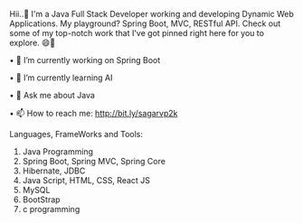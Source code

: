 Hii..👋 I'm a Java Full Stack Developer working and developing Dynamic Web Applications. My playground? Spring Boot, MVC, RESTful API. Check out some of my top-notch work that I've got pinned right here for you to explore. 😄🚀

•	🔭 I’m currently working on Spring Boot

•	🌱 I’m currently learning AI

•	💬 Ask me about Java

•	📫 How to reach me: http://bit.ly/sagarvp2k

Languages, FrameWorks and Tools:
1. Java Programming
2. Spring Boot, Spring MVC, Spring Core
3. Hibernate, JDBC
4. Java Script, HTML, CSS, React JS
5. MySQL
6. BootStrap
7. c programming
  
<!--
**vidhyaSagar23/vidhyaSagar23** is a ✨ _special_ ✨ repository because its `README.md` (this file) appears on your GitHub profile.

Here are some ideas to get you started:

- 🔭 I’m currently working on ...
- 🌱 I’m currently learning ...
- 👯 I’m looking to collaborate on ...
- 🤔 I’m looking for help with ...
- 💬 Ask me about ...
- 📫 How to reach me: ...
- 😄 Pronouns: ...
- ⚡ Fun fact: ...
-->
